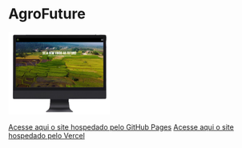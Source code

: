 <h1>AgroFuture </h1>
<div class="responsividade">
    <img src="img/.github/desktop.png" width="40%">
</div>


<a href="">Acesse aqui o site hospedado pelo GitHub Pages<a>
<a href="">Acesse aqui o site hospedado pelo Vercel<a>
